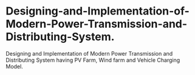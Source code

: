 # Designing-and-Implementation-of-Modern-Power-Transmission-and-Distributing-System.
Designing and Implementation of Modern Power Transmission and Distributing System having PV Farm, Wind farm and Vehicle Charging Model.
